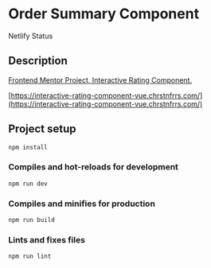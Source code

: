 # Order Summary Component

Netlify Status

## Description

[Frontend Mentor Project, Interactive Rating Component.](https://www.frontendmentor.io/challenges/interactive-rating-component-koxpeBUmI)


[https://interactive-rating-component-vue.chrstnfrrs.com/](https://interactive-rating-component-vue.chrstnfrrs.com/)

## Project setup
```
npm install
```

### Compiles and hot-reloads for development
```
npm run dev
```

### Compiles and minifies for production
```
npm run build
```

### Lints and fixes files
```
npm run lint
```
